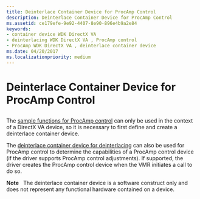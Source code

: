 ```yaml
---
title: Deinterlace Container Device for ProcAmp Control
description: Deinterlace Container Device for ProcAmp Control
ms.assetid: ce179efe-9e92-4407-8e90-896e4b9a2e84
keywords:
- container device WDK DirectX VA
- deinterlacing WDK DirectX VA , ProcAmp control
- ProcAmp WDK DirectX VA , deinterlace container device
ms.date: 04/20/2017
ms.localizationpriority: medium
---
```


# Deinterlace Container Device for ProcAmp Control


## <span id="ddk_deinterlace_container_device_for_procamp_control_gg"></span><span id="DDK_DEINTERLACE_CONTAINER_DEVICE_FOR_PROCAMP_CONTROL_GG"></span>


The [sample functions for ProcAmp control](sample-functions-for-procamp-control.md) can only be used in the context of a DirectX VA device, so it is necessary to first define and create a deinterlace container device.

The [deinterlace container device for deinterlacing](deinterlace-container-device-for-deinterlacing.md) can also be used for ProcAmp control to determine the capabilities of a ProcAmp control device (if the driver supports ProcAmp control adjustments). If supported, the driver creates the ProcAmp control device when the VMR initiates a call to do so.

**Note**   The deinterlace container device is a software construct only and does not represent any functional hardware contained on a device.

 

 

 





